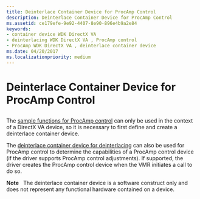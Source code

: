 ```yaml
---
title: Deinterlace Container Device for ProcAmp Control
description: Deinterlace Container Device for ProcAmp Control
ms.assetid: ce179efe-9e92-4407-8e90-896e4b9a2e84
keywords:
- container device WDK DirectX VA
- deinterlacing WDK DirectX VA , ProcAmp control
- ProcAmp WDK DirectX VA , deinterlace container device
ms.date: 04/20/2017
ms.localizationpriority: medium
---
```


# Deinterlace Container Device for ProcAmp Control


## <span id="ddk_deinterlace_container_device_for_procamp_control_gg"></span><span id="DDK_DEINTERLACE_CONTAINER_DEVICE_FOR_PROCAMP_CONTROL_GG"></span>


The [sample functions for ProcAmp control](sample-functions-for-procamp-control.md) can only be used in the context of a DirectX VA device, so it is necessary to first define and create a deinterlace container device.

The [deinterlace container device for deinterlacing](deinterlace-container-device-for-deinterlacing.md) can also be used for ProcAmp control to determine the capabilities of a ProcAmp control device (if the driver supports ProcAmp control adjustments). If supported, the driver creates the ProcAmp control device when the VMR initiates a call to do so.

**Note**   The deinterlace container device is a software construct only and does not represent any functional hardware contained on a device.

 

 

 





